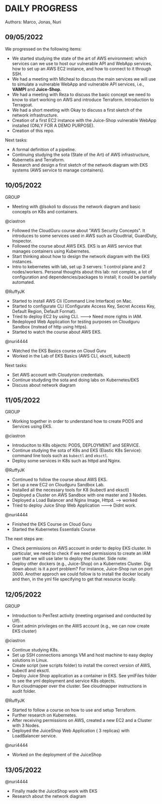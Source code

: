 # DAILY PROGRESS

Authors: Marco, Jonas, Nuri

## 09/05/2022

We progressed on the following items:
- We started studying the state of the art of AWS environment: which services can we use to host our vulnerable API and WebApp services, how to set up an AWS EC2 instance, and how to connect to it through SSH.
- We had a meeting with Micheal to discuss the main services we will use to simulate a vulnerable WebApp and vulnerable API services, i.e., **VAMPI** and **Juice-Shop**.
- We had a meeting with Reza to discuss the basic concept we need to know to start working on AWS and introduce Terraform. Introduction to Terragoat.
- We had a short meeting with Okay to discuss a first sketch of the network infrastructure.
- Creation of a first EC2 instance with the Juice-Shop vulnerable WebApp installed (ONLY FOR A DEMO PURPOSE).
- Creation of this repo.

Next tasks:
- A formal definition of a pipeline.
- Continuing studying the sota (State of the Art) of AWS infrastructure, Kubernetis and Terraform.
- Research and design a first sketch of the network diagram with EKS systems (AWS service to manage containers).

## 10/05/2022
GROUP
- Meeting with @lsokoli to discuss the network diagram and basic concepts on K8s and containers.

@ciastron

- Followed the CloudGuru course about "AWS Security Concepts". It introduces to some services used in AWS such as Cloudtrial, GuardDuty, Inspector.
- Followed the course about AWS EKS. EKS is an AWS service that manages containers using Kubernetes.
- Start thinking about how to design the network diagram with the EKS instances.
- Intro to kebernetes with lab, set up 3 servers: 1 control plane and 2 nodes/workers. Personal thoughts about this lab: not complex, a lot of configuration and dependencies/packages to install; it could be partially automated.

@RuffyJK

- Started to install AWS Cli (Command Line Interface) on Mac. 
- Started to configurate CLI (Configurate Access Key, Secret Access Key, Default Region, Default Format).
- Tried to deploy EC2 by using CLI. ---> Need more rights in IAM.
- Redeployed Web Application for testing purposes on Cloudguru Sandbox (instead of http using https).
- Started to watch the course about AWS EKS.

@nuri4444
- Watched the EKS Basics course on Cloud Guru
- Worked in the Lab of EKS Basics (AWS CLI, eksctl, kubectl)


Next tasks:
- Set AWS account with Cloudyrion credentials.
- Continue studyding the sota and doing labs on Kubernetes/EKS
- Discuss about network diagram

## 11/05/2022
GROUP
- Working together in order to understand how to create PODS and Services using EKS.

@ciastron
 - Introduciton to K8s objects: PODS, DEPLOYMENT and SERVICE.
 - Continue studying the sota of K8s and EKS (Elastic K8s Service): command line tools such as `kubectl` and `eksctl`.
 - Deploy some services in K8s such as httpd and Nginx.

@RuffyJK
- Continued to follow the course about AWS EKS.
- Set up a new EC2 on Cloudguru Sandbox Lab.
- Installed all the necessary tools for K8 (kubectl and eksctl)
- Deployed a Cluster on AWS Sandbox with one master and 3 Nodes.
- Deployed a Load Balancer and Nginx Image, Httpd. --> worked
- Tried to deploy Juice Shop Web Application ---> Didnt work.

@nuri4444
- Finished the EKS Course on Cloud Guru
- Started the Kubernetes Essentials Course


The next steps are:
- Check permissions on AWS account in order to deploy EKS cluster. In particular, we need to check if we need permissions to create an IAM user that we will use later to deploy the cluster. Side note: 
- Deploy other dockers (e.g., Juice-Shop) on a Kubernetes Cluster. Dig down about: is it a *port* problem? For instance, Juice-Shop run on port 3000. Another approch we could follow is to install the docker locally and then, in the yml file specifying to get that resource locally.


## 12/05/2022
GROUP
- Introduction to PenTest activity (meeting organised and conducted by Ulf).
- Grant admin privileges on the AWS account (e.g., we can now create EKS cluster)

@ciastron
- Continue studying K8s.
- Set up SSH connections amongs VM and host machine to easy deploy solutions in Linux.
- Create script (see scripts folder) to install the correct version of AWS, kubectl and eksctl.
- Deploy Juice Shop application as a container in EKS. See ymlFiles folder to see the yml deployment and service K8s objects.
- Run cloudmapper over the cluster. See cloudmapper instructions in audit folder.


@RuffyJK
- Started to follow a course on how to use and setup Terraform.
- Further research on Kubernetes.
- After receiving permissions on AWS, created a new EC2 and a Cluster with 3 Nodes.
- Deployed the JuiceShop Web Application ( 3 replicas) with LoadBalancer service.

@nuri4444
- Worked on the deployment of the JuiceShop

## 13/05/2022




@nuri4444
- Finally made the JuiceShop work with EKS
- Research about the network diagram

